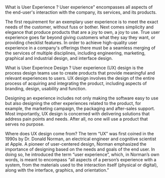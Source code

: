 What is User Experience ?
User experience" encompasses all aspects of the end-user's interaction with the company, its services, and its products.

The first requirement for an exemplary user experience is to meet the exact needs of the customer, without fuss or bother. Next comes simplicity and elegance that produce products that are a joy to own, a joy to use. True user experience goes far beyond giving customers what they say they want, or providing checklist features. In order to achieve high-quality user experience in a company's offerings there must be a seamless merging of the services of multiple disciplines, including engineering, marketing, graphical and industrial design, and interface design.

What is User Experince Design ?
User experience (UX) design is the process design teams use to create products that provide meaningful and relevant experiences to users. UX design involves the design of the entire process of acquiring and integrating the product, including aspects of branding, design, usability and function.

Designing an experience includes not only making the software easy to use but also designing the other experiences related to the product, for example, the marketing campaign, the packaging and after-sales support. Most importantly, UX design is concerned with delivering solutions that address pain points and needs. After all, no one will use a product that serves no purpose.

Where does UX design come from?
The term “UX” was first coined in the 1990s by Dr. Donald Norman, an electrical engineer and cognitive scientist at Apple. A pioneer of user-centered design, Norman emphasized the importance of designing based on the needs and goals of the end user. In doing so, he introduced the term “user experience”, which, in Norman’s own words, is meant to encompass “all aspects of a person’s experience with a system, from the materials used to the interaction itself (physical or digital), along with the interface, graphics, and orientation.”


